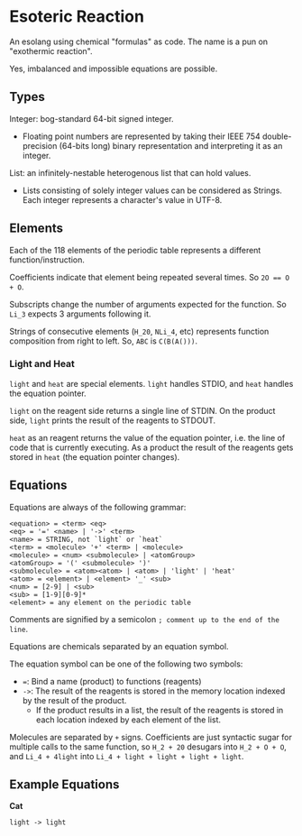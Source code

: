 # Esoteric Reaction

An esolang using chemical "formulas" as code. The name is a pun on "exothermic reaction".

Yes, imbalanced and impossible equations are possible.

## Types

Integer: bog-standard 64-bit signed integer.

* Floating point numbers are represented by taking their IEEE 754 double-precision (64-bits long) binary representation and interpreting it as an integer.

List: an infinitely-nestable heterogenous list that can hold values.

* Lists consisting of solely integer values can be considered as Strings. Each integer represents a character's value in UTF-8.

## Elements

Each of the 118 elements of the periodic table represents a different function/instruction.

Coefficients indicate that element being repeated several times. So `2O == O + O`.

Subscripts change the number of arguments expected for the function. So `Li_3` expects 3 arguments following it.

Strings of consecutive elements (`H_20`, `NLi_4`, etc) represents function composition from right to left. So, `ABC` is `C(B(A()))`.

### Light and Heat

`light` and `heat` are special elements. `light` handles STDIO, and `heat` handles the equation pointer.

`light` on the reagent side returns a single line of STDIN. On the product side, `light` prints the result of the reagents to STDOUT.

`heat` as an reagent returns the value of the equation pointer, i.e. the line of code that is currently executing. As a product the result of the reagents gets stored in `heat` (the equation pointer changes).

## Equations

Equations are always of the following grammar:

```
<equation> = <term> <eq>
<eq> = '=' <name> | '->' <term>
<name> = STRING, not `light` or `heat`
<term> = <molecule> '+' <term> | <molecule>
<molecule> = <num> <submolecule> | <atomGroup>
<atomGroup> = '(' <submolecule> ')'
<submolecule> = <atom><atom> | <atom> | 'light' | 'heat'
<atom> = <element> | <element> '_' <sub>
<num> = [2-9] | <sub>
<sub> = [1-9][0-9]*
<element> = any element on the periodic table
```

Comments are signified by a semicolon `; comment up to the end of the line`.

Equations are chemicals separated by an equation symbol.

The equation symbol can be one of the following two symbols:

* `=`: Bind a name (product) to functions (reagents)
* `->`: The result of the reagents is stored in the memory location indexed by the result of the product.
  * If the product results in a list, the result of the reagents is stored in each location indexed by each element of the list.

Molecules are separated by `+` signs. Coefficients are just syntactic sugar for multiple calls to the same function, so `H_2 + 20` desugars into `H_2 + O + O`, and `Li_4 + 4light` into `Li_4 + light + light + light + light`.

## Example Equations

**Cat**

```
light -> light
```
